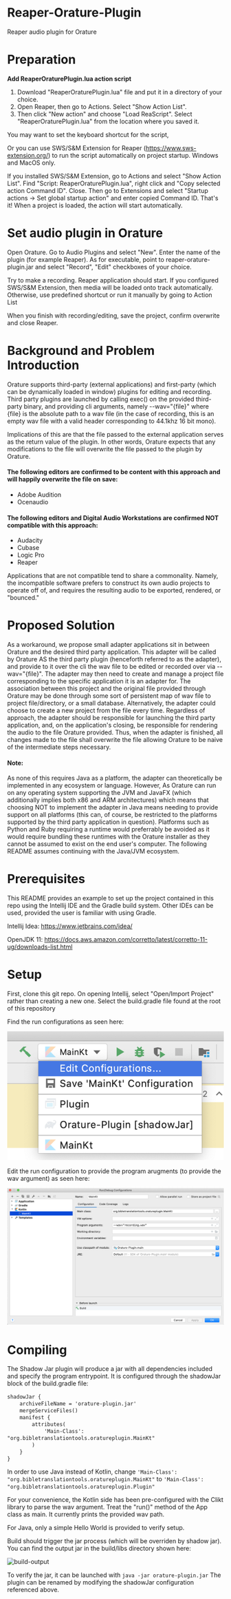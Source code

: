 # Reaper-Orature-Plugin
Reaper audio plugin for Orature

# Preparation

**Add ReaperOraturePlugin.lua action script**  
   
1. Download "ReaperOraturePlugin.lua" file and put it in a directory of your choice.  
2. Open Reaper, then go to Actions. Select "Show Action List".  
3. Then click "New action" and choose "Load ReaScript". Select "ReaperOraturePlugin.lua" from the location where you saved it.  
   
You may want to set the keyboard shortcut for the script,  

Or you can use SWS/S&M Extension for Reaper (https://www.sws-extension.org/) to run the script automatically on project startup. Windows and MacOS only.  

If you installed SWS/S&M Extension, go to Actions and select "Show Action List". Find "Script: ReaperOraturePlugin.lua", right click and "Copy selected action Command ID". Close. Then go to Extensions and select "Startup actions -> Set global startup action" and enter copied Command ID. That's it! When a project is loaded, the action will start automatically.  

# Set audio plugin in Orature

Open Orature. Go to Audio Plugins and select "New". Enter the name of the plugin (for example Reaper). As for executable, point to reaper-orature-plugin.jar and select "Record", "Edit" checkboxes of your choice.  

Try to make a recording. Reaper application should start. If you configured SWS/S&M Extension, then media will be loaded onto track automatically. Otherwise, use predefined shortcut or run it manually by going to Action List  

When you finish with recording/editing, save the project, confirm overwrite and close Reaper.  

# Background and Problem Introduction

Orature supports third-party (external applications) and first-party (which can be dynamically loaded in window) plugins for editing and recording. 
Third party plugins are launched by calling exec() on the provided third-party binary, and providing cli arguments, namely --wav="{file}" where {file} is the absolute path to a wav file (in the case of recording, this is an empty wav file with a valid header corresponding to 44.1khz 16 bit mono).

Implications of this are that the file passed to the external application serves as the return value of the plugin. In other words, Orature expects that any modifications to the file will overwrite the file passed to the plugin by Orature.

#### The following editors are confirmed to be content with this approach and will happily overwrite the file on save:
 - Adobe Audition
 - Ocenaudio

#### The following editors and Digital Audio Workstations are confirmed NOT compatible with this approach:
 - Audacity
 - Cubase
 - Logic Pro
 - Reaper

Applications that are not compatible tend to share a commonality. Namely, the incompatible software prefers to construct its own audio projects to operate off of, and requires the resulting audio to be exported, rendered, or "bounced."

# Proposed Solution

As a workaround, we propose small adapter applications sit in between Orature and the desired third party application. This adapter will be called by Orature AS the third party plugin (henceforth referred to as the adapter), and provide to it over the cli the wav file to be edited or recorded over via --wav="{file}". The adapter may then need to create and manage a project file corresponding to the specific application it is an adapter for. The association between this project and the original file provided through Orature may be done through some sort of persistent map of wav file to project file/directory, or a small database. Alternatively, the adapter could choose to create a new project from the file every time. Regardless of approach, the adapter should be responsible for launching the third party application, and, on the application's closing, be responsible for rendering the audio to the file Orature provided. Thus, when the adapter is finished, all changes made to the file shall overwrite the file allowing Orature to be naive of the intermediate steps necessary.

#### Note:
As none of this requires Java as a platform, the adapter can theoretically be implemented in any ecosystem or language. However, As Orature can run on any operating system supporting the JVM and JavaFX (which additionally implies both x86 and ARM architectures) which means that choosing NOT to implement the adapter in Java means needing to provide support on all platforms (this can, of course, be restricted to the platforms supported by the third party application in question). Platforms such as Python and Ruby requiring a runtime would preferrably be avoided as it would require bundling these runtimes with the Orature installer as they cannot be assumed to exist on the end user's computer. The following README assumes continuing with the Java/JVM ecosystem.

# Prerequisites

This README provides an example to set up the project contained in this repo using the Intellij IDE and the Gradle build system. Other IDEs can be used, provided the user is familiar with using Gradle.

Intellij Idea: https://www.jetbrains.com/idea/

OpenJDK 11: https://docs.aws.amazon.com/corretto/latest/corretto-11-ug/downloads-list.html 

# Setup

First, clone this git repo. 
On opening Intellij, select "Open/Import Project" rather than creating a new one.
Select the build.gradle file found at the root of this repository

Find the run configurations as seen here:

![run-config](https://raw.githubusercontent.com/Bible-Translation-Tools/Orature-Plugin/main/screenshots/edit-run-configurations.png)

Edit the run configuration to provide the program arugments (to provide the wav argument) as seen here:

![edit-config](https://raw.githubusercontent.com/Bible-Translation-Tools/Orature-Plugin/main/screenshots/plugin-program-arguments.png)

# Compiling

The Shadow Jar plugin will produce a jar with all dependencies included and specify the program entrypoint. It is configured through the shadowJar block of the build.gradle file:

```
shadowJar {
    archiveFileName = 'orature-plugin.jar'
    mergeServiceFiles()
    manifest {
        attributes(
            'Main-Class': "org.bibletranslationtools.oratureplugin.MainKt"
        )
    }
}
```

In order to use Java instead of Kotlin, change ```'Main-Class': "org.bibletranslationtools.oratureplugin.MainKt"``` to 
```'Main-Class': "org.bibletranslationtools.oratureplugin.Plugin"```

For your convenience, the Kotlin side has been pre-configured with the Clikt library to parse the wav argument. Treat the "run()" method of the App class as main. It currently prints the provided wav path.

For Java, only a simple Hello World is provided to verify setup.

Build should trigger the jar process (which will be overriden by shadow jar). You can find the output jar in the build/libs directory shown here:

![build-output](https://raw.githubusercontent.com/Bible-Translation-Tools/Orature-Plugin/main/screenshots/build-output.png)

To verify the jar, it can be launched with ```java -jar orature-plugin.jar```
The plugin can be renamed by modifying the shadowJar configuration referenced above.
